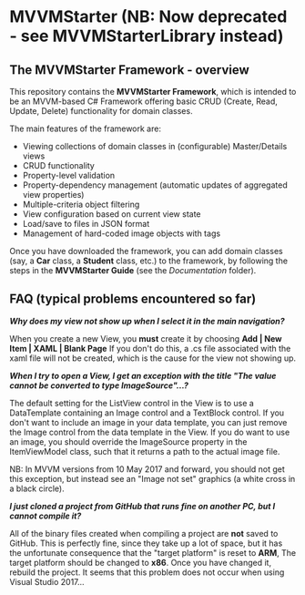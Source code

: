 # MVVMStarter (NB: Now deprecated - see MVVMStarterLibrary instead)
## The MVVMStarter Framework - overview

This repository contains the **MVVMStarter Framework**, which is intended to be an MVVM-based C# Framework offering basic CRUD (Create, Read, Update, Delete) functionality for domain classes.

The main features of the framework are:
* Viewing collections of domain classes in (configurable) Master/Details views
* CRUD functionality
* Property-level validation
* Property-dependency management (automatic updates of aggregated view properties)
* Multiple-criteria object filtering
* View configuration based on current view state
* Load/save to files in JSON format
* Management of hard-coded image objects with tags

Once you have downloaded the framework, you can add domain classes (say, a **Car** class, a **Student** class, etc.) to the framework, by following the steps in the **MVVMStarter Guide** (see the *Documentation* folder).

## FAQ (typical problems encountered so far)

*__Why does my view not show up when I select it in the main navigation?__*

When you create a new View, you **must** create it by choosing **Add | New Item | XAML | Blank Page** If you don't do this, a .cs file associated with the xaml file will not be created, which is the cause for the view not showing up.


*__When I try to open a View, I get an exception with the title "The value cannot be converted to type ImageSource"...?__*

The default setting for the ListView control in the View is to use a DataTemplate containing an Image control and a TextBlock control. If you don't want to include an image in your data template, you can just remove the Image control from the data template in the View. If you do want to use an image, you should override the ImageSource property in the ItemViewModel class, such that it returns a path to the actual image file. 

NB: In MVVM versions from 10 May 2017 and forward, you should not get this exception, but instead see an "Image not set" graphics (a white cross in a black circle).


*__I just cloned a project from GitHub that runs fine on another PC, but I cannot compile it?__*

All of the binary files created when compiling a project are **not** saved to GitHub. This is perfectly fine, since they take up a lot of space, but it has the unfortunate consequence that the "target platform" is reset to **ARM**, The target platform should be changed to **x86**. Once you have changed it, rebuild the project. It seems that this problem does not occur when using Visual Studio 2017...




